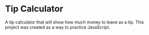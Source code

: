 # Tip Calculator 

A tip calculator that will show how much money to leave as a tip. This project was created as a way to practice JavaScript.  